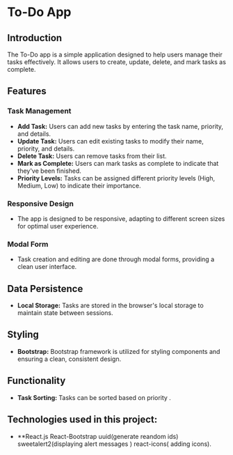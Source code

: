 # To-Do App

## Introduction

The To-Do app is a simple application designed to help users manage their tasks effectively. It allows users to create, update, delete, and mark tasks as complete.

## Features

### Task Management

- **Add Task:** Users can add new tasks by entering the task name, priority, and details.
- **Update Task:** Users can edit existing tasks to modify their name, priority, and details.
- **Delete Task:** Users can remove tasks from their list.
- **Mark as Complete:** Users can mark tasks as complete to indicate that they've been finished.
- **Priority Levels:** Tasks can be assigned different priority levels (High, Medium, Low) to indicate their importance.

### Responsive Design

- The app is designed to be responsive, adapting to different screen sizes for optimal user experience.

### Modal Form

- Task creation and editing are done through modal forms, providing a clean user interface.

## Data Persistence

- **Local Storage:** Tasks are stored in the browser's local storage to maintain state between sessions.

## Styling

- **Bootstrap:** Bootstrap framework is utilized for styling components and ensuring a clean, consistent design.

## Functionality

- **Task Sorting:** Tasks can be sorted based on priority .

## Technologies used in this project:

- \*\*React.js React-Bootstrap uuid(generate reandom ids) sweetalert2(displaying alert messages ) react-icons( adding icons).
